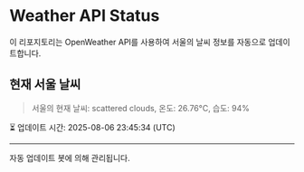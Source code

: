 
# Weather API Status

이 리포지토리는 OpenWeather API를 사용하여 서울의 날씨 정보를 자동으로 업데이트합니다.

## 현재 서울 날씨
> 서울의 현재 날씨: scattered clouds, 온도: 26.76°C, 습도: 94%

⏳ 업데이트 시간: 2025-08-06 23:45:34 (UTC)

---
자동 업데이트 봇에 의해 관리됩니다.
